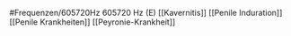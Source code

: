 #Frequenzen/605720Hz
605720 Hz (E)
[[Kavernitis]]
[[Penile Induration]]
[[Penile Krankheiten]]
[[Peyronie-Krankheit]]